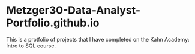 # Metzger30-Data-Analyst-Portfolio.github.io
This is a protfolio of projects that I have completed on the Kahn Academy: Intro to SQL course.
